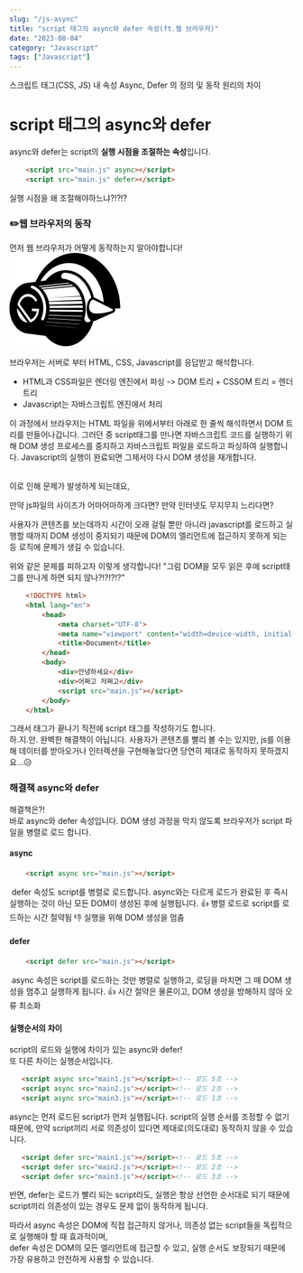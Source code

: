 ```yaml
---
slug: "/js-async"
title: "script 태그의 async와 defer 속성(ft.웹 브라우저)"
date: "2023-08-04"
category: "Javascript"
tags: ["Javascript"]
---
```

스크립트 태그(CSS, JS) 내 속성 Async, Defer 의 정의 및 동작 원리의 차이
# script 태그의 async와 defer  

async와 defer는 script의 <span style="font-weight:600;">실행 시점을 조절하는 속성</span>입니다.

```html
    <script src="main.js" async></script>
    <script src="main.js" defer></script>
```

실행 시점을 왜 조절해야하느냐?!?!?

### ✏️웹 브라우저의 동작
먼저 웹 브라우저가 어떻게 동작하는지 알아야합니다!
<img src="../images/example.png" alt="">

브라우저는 서버로 부터 HTML, CSS, Javascript를 응답받고 해석합니다.  
 - HTML과 CSS파일은 렌더링 엔진에서 파싱 -> DOM 트리 + CSSOM 트리 = 렌더 트리
 - Javascript는 자바스크립트 엔진에서 처리   


 이 과정에서 브라우저는 HTML 파일을 위에서부터 아래로 한 줄씩 해석하면서 DOM 트리를 만들어나갑니다. 그러던 중 script태그를 만나면 자바스크립트 코드를 실행하기 위해 DOM 생성 프로세스를 중지하고 자바스크립트 파일을 로드하고 파싱하여 실행합니다. Javascript의 실행이 완료되면 그제서야 다시 DOM 생성을 재개합니다.  
 <img src="https://wormwlrm.github.io/static/98fa3272b42769edf1bb9e3fc70407e8/da893/3.png" alt="">

 이로 인해 문제가 발생하게 되는데요,

 만약 js파일의 사이즈가 어마어마하게 크다면?
 만약 인터넷도 무지무지 느리다면?

사용자가 콘텐츠를 보는데까지 시간이 오래 걸릴 뿐만 아니라  javascript를 로드하고 실행할 때까지 DOM 생성이 중지되기 때문에 DOM의 엘리먼트에 접근하지 못하게 되는 등 로직에 문제가 생길 수 있습니다.  

위와 같은 문제를 피하고자 이렇게 생각합니다!
"그럼 DOM을 모두 읽은 후에 script태그를 만나게 하면 되지 않나?!?!?!?"    

```html
    <!DOCTYPE html>
    <html lang="en">
        <head>
            <meta charset="UTF-8">
            <meta name="viewport" content="width=device-width, initial-scale=1.0">
            <title>Document</title>
        </head>
        <body>
            <div>안녕하세요</div>
            <div>어쩌고 저쩌고</div>
            <script src="main.js"></script>
        </body>
    </html>
```
그래서 <body> 태그가 끝나기 직전에 script 태그를 작성하기도 합니다.  
하.지.만. 완벽한 해결책이 아닙니다. 
사용자가 콘텐츠를 빨리 볼 수는 있지만, js를 이용해 데이터를 받아오거나 인터렉션을 구현해놓았다면 당연히 제대로 동작하지 못하겠지요...😥  

### 해결책 async와 defer

해결책은?!    
바로 async와 defer 속성입니다.
DOM 생성 과정을 막지 않도록 브라우저가 script 파일을 병렬로 로드 합니다. 

#### async
```html
    <script async src="main.js"></script>
```
 <img src="https://wormwlrm.github.io/static/4b70dc585a1eae2aff8d56e4bfa44ef0/2b984/5.png" alt="">  
 defer 속성도 script를 병렬로 로드합니다. async와는 다르게 로드가 완료된 후 즉시 실행하는 것이 아닌 모든 DOM이 생성된 후에 실행됩니다.
 👍 병렬 로드로 script를 로드하는 시간 절약됨
 👎 실행을 위해 DOM 생성을 멈춤

 #### defer
```html
    <script defer src="main.js"></script>
```
 <img src="https://wormwlrm.github.io/static/cb15314ad68cf7b5d34cd2f3386fabab/5e1f2/4.png" alt="">  
 async 속성은 script를 로드하는 것만 병렬로 실행하고,  
 로딩을 마치면 그 때 DOM 생성을 멈추고 실행하게 됩니다. 
 👍 시간 절약은 물론이고, DOM 생성을 방해하지 않아 오류 최소화

 #### 실행순서의 차이  
 script의 로드와 실행에 차이가 있는 async와 defer!  
 또 다른 차이는 실행순서입니다.  

 ```html
    <script async src="main1.js"></script><!-- 로드 5초 -->
    <script async src="main2.js"></script><!-- 로드 2초 -->
    <script async src="main3.js"></script><!-- 로드 1초 -->
```  
async는 먼저 로드된 script가 먼저 실행됩니다. script의 실행 순서를 조정할 수 없기 때문에, 만약 script끼리 서로 의존성이 있다면 제대로(의도대로) 동작하지 않을 수 있습니다.  


 ```html
    <script defer src="main1.js"></script><!-- 로드 5초 -->
    <script defer src="main2.js"></script><!-- 로드 2초 -->
    <script defer src="main3.js"></script><!-- 로드 3초 -->
```  
반면, defer는 로드가 빨리 되는 script라도, 실행은 항상 선언한 순서대로 되기 때문에 script끼리 의존성이 있는 경우도 문제 없이 동작하게 됩니다.  


따라서 async 속성은 DOM에 직접 접근하지 않거나, 의존성 없는 script들을 독립적으로 실행해야 할 때 효과적이며,  
defer 속성은 DOM의 모든 엘리먼트에 접근할 수 있고, 실행 순서도 보장되기 때문에 가장 유용하고 안전하게 사용할 수 있습니다.